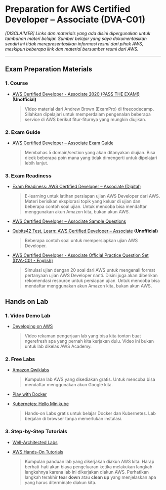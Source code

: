 # Preparation for AWS Certified Developer – Associate (DVA-C01)
_[DISCLAIMER] Links dan materials yang ada disini dipergunakan untuk tambahan materi belajar. Sumber belajar yang saya dokumentasikan sendiri ini tidak merepresentasikan informasi resmi dari pihak AWS, meskipun beberapa link dan material bersumber resmi dari AWS._

---
## Exam Preparation Materials
### 1. Course
- [AWS Certified Developer - Associate 2020 (PASS THE EXAM!)](https://www.youtube.com/watch?v=RrKRN9zRBWs&ab_channel=freeCodeCamp.org) **(Unofficial)**

    > Video material dari Andrew Brown (ExamPro) di freecodecamp. Silahkan dipelajari untuk memperdalam pengenalan beberapa service di AWS berikut fitur-fiturnya yang mungkin diujikan.


### 2. Exam Guide
- [AWS Certified Developer – Associate Exam Guide](https://d1.awsstatic.com/training-and-certification/docs-dev-associate/AWS-Certified-Developer-Associate_Exam-Guide.pdf)

    > Membahas 5 domain/section yang akan ditanyakan diujian. Bisa dicek beberapa poin mana yang tidak dimengerti untuk dipelajari lebih lanjut.

### 3. Exam Readiness
- [Exam Readiness: AWS Certified Developer – Associate (Digital)](https://explore.skillbuilder.aws/learn/course/external/view/elearning/42/exam-readiness-aws-certified-developer-associate-digital?da=sec&sec=prep)

    > E-learning untuk latihan persiapan ujian AWS Developer dari AWS. Materi berisikan eksplorasi topik yang keluar di ujian dan beberapa contoh soal ujian. Untuk mencoba bisa mendaftar menggunakan akun Amazon kita, bukan akun AWS.

- [AWS Certified Developer – Associate Sample Questions](https://d1.awsstatic.com/training-and-certification/docs-dev-associate/AWS-Certified-Developer-Associate_Sample-Questions.pdf)
- [Qubits42 Test, Learn: AWS Certified Developer – Associate](https://www.qubits42.com/test/1428/1881719) **(Unofficial)**

    > Beberapa contoh soal untuk mempersiapkan ujian AWS Developer.

- [AWS Certified Developer - Associate Official Practice Question Set (DVA-C01 - English)](https://explore.skillbuilder.aws/learn/course/external/view/elearning/12484/aws-certified-developer-associate-official-practice-question-set-dva-c01-english)

    > Simulasi ujian dengan 20 soal dari AWS untuk mengenali format pertanyaan ujian AWS Developer nanti. Disini juga akan diberikan rekomendasi resource untuk persiapan ujian. Untuk mencoba bisa mendaftar menggunakan akun Amazon kita, bukan akun AWS.

## Hands on Lab
### 1. Video Demo Lab
- [Developing on AWS](http://bit.ly/Devlabs)

    > Video rekaman pengerjaan lab yang bisa kita tonton buat ngerefresh apa yang pernah kita kerjakan dulu. Video ini bukan untuk lab dikelas AWS Academy.

### 2. Free Labs
- [Amazon Qwiklabs](https://amazon.qwiklabs.com/catalog?price%5B%5D=free)

    > Kumpulan lab AWS yang disediakan gratis. Untuk mencoba bisa mendaftar menggunakan akun Google kita.

- [Play with Docker](https://labs.play-with-docker.com/)
- [Kubernetes: Hello Minikube](https://kubernetes.io/docs/tutorials/hello-minikube/)

    > Hands-on Labs gratis untuk belajar Docker dan Kubernetes. Lab berjalan di browser tanpa memerlukan instalasi.

### 3. Step-by-Step Tutorials
- [Well-Architected Labs](https://www.wellarchitectedlabs.com/)
- [AWS Hands-On Tutorials](https://aws.amazon.com/getting-started/hands-on/?getting-started-all.sort-by=item.additionalFields.sortOrder&getting-started-all.sort-order=asc&awsf.getting-started-category=*all&awsf.getting-started-level=*all&awsf.getting-started-content-type=content-type%23how-to)

    > Kumpulan panduan lab yang dikerjakan diakun AWS kita. Harap berhati-hati akan biaya pengeluaran ketika melakukan langkah-langkahnya karena lab ini dikerjakan diakun AWS. Perhatikan langkah terakhir **tear down** atau **clean up** yang menjelaskan apa yang harus diterminate diakun kita.
